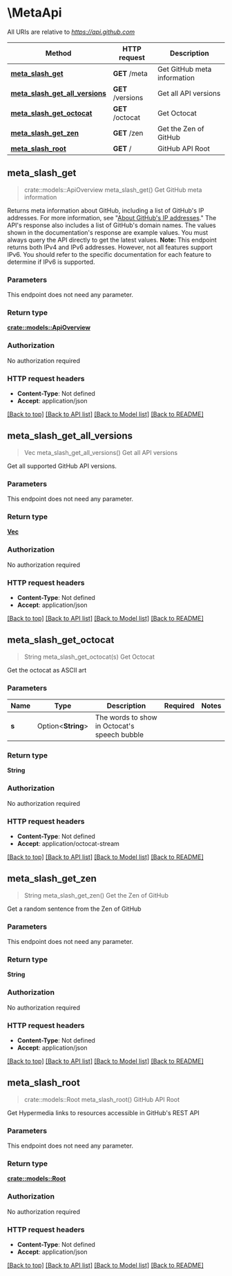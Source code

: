 # \MetaApi

All URIs are relative to *https://api.github.com*

Method | HTTP request | Description
------------- | ------------- | -------------
[**meta_slash_get**](MetaApi.md#meta_slash_get) | **GET** /meta | Get GitHub meta information
[**meta_slash_get_all_versions**](MetaApi.md#meta_slash_get_all_versions) | **GET** /versions | Get all API versions
[**meta_slash_get_octocat**](MetaApi.md#meta_slash_get_octocat) | **GET** /octocat | Get Octocat
[**meta_slash_get_zen**](MetaApi.md#meta_slash_get_zen) | **GET** /zen | Get the Zen of GitHub
[**meta_slash_root**](MetaApi.md#meta_slash_root) | **GET** / | GitHub API Root



## meta_slash_get

> crate::models::ApiOverview meta_slash_get()
Get GitHub meta information

Returns meta information about GitHub, including a list of GitHub's IP addresses. For more information, see \"[About GitHub's IP addresses](https://docs.github.com/articles/about-github-s-ip-addresses/).\"  The API's response also includes a list of GitHub's domain names.  The values shown in the documentation's response are example values. You must always query the API directly to get the latest values.  **Note:** This endpoint returns both IPv4 and IPv6 addresses. However, not all features support IPv6. You should refer to the specific documentation for each feature to determine if IPv6 is supported.

### Parameters

This endpoint does not need any parameter.

### Return type

[**crate::models::ApiOverview**](api-overview.md)

### Authorization

No authorization required

### HTTP request headers

- **Content-Type**: Not defined
- **Accept**: application/json

[[Back to top]](#) [[Back to API list]](../README.md#documentation-for-api-endpoints) [[Back to Model list]](../README.md#documentation-for-models) [[Back to README]](../README.md)


## meta_slash_get_all_versions

> Vec<String> meta_slash_get_all_versions()
Get all API versions

Get all supported GitHub API versions.

### Parameters

This endpoint does not need any parameter.

### Return type

[**Vec<String>**](string.md)

### Authorization

No authorization required

### HTTP request headers

- **Content-Type**: Not defined
- **Accept**: application/json

[[Back to top]](#) [[Back to API list]](../README.md#documentation-for-api-endpoints) [[Back to Model list]](../README.md#documentation-for-models) [[Back to README]](../README.md)


## meta_slash_get_octocat

> String meta_slash_get_octocat(s)
Get Octocat

Get the octocat as ASCII art

### Parameters


Name | Type | Description  | Required | Notes
------------- | ------------- | ------------- | ------------- | -------------
**s** | Option<**String**> | The words to show in Octocat's speech bubble |  |

### Return type

**String**

### Authorization

No authorization required

### HTTP request headers

- **Content-Type**: Not defined
- **Accept**: application/octocat-stream

[[Back to top]](#) [[Back to API list]](../README.md#documentation-for-api-endpoints) [[Back to Model list]](../README.md#documentation-for-models) [[Back to README]](../README.md)


## meta_slash_get_zen

> String meta_slash_get_zen()
Get the Zen of GitHub

Get a random sentence from the Zen of GitHub

### Parameters

This endpoint does not need any parameter.

### Return type

**String**

### Authorization

No authorization required

### HTTP request headers

- **Content-Type**: Not defined
- **Accept**: application/json

[[Back to top]](#) [[Back to API list]](../README.md#documentation-for-api-endpoints) [[Back to Model list]](../README.md#documentation-for-models) [[Back to README]](../README.md)


## meta_slash_root

> crate::models::Root meta_slash_root()
GitHub API Root

Get Hypermedia links to resources accessible in GitHub's REST API

### Parameters

This endpoint does not need any parameter.

### Return type

[**crate::models::Root**](root.md)

### Authorization

No authorization required

### HTTP request headers

- **Content-Type**: Not defined
- **Accept**: application/json

[[Back to top]](#) [[Back to API list]](../README.md#documentation-for-api-endpoints) [[Back to Model list]](../README.md#documentation-for-models) [[Back to README]](../README.md)


